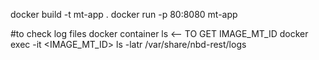 docker build -t mt-app .
 docker run -p 80:8080 mt-app

 #to check log files
 docker container ls <-- TO GET IMAGE_MT_ID
 docker exec -it <IMAGE_MT_ID> ls -latr /var/share/nbd-rest/logs